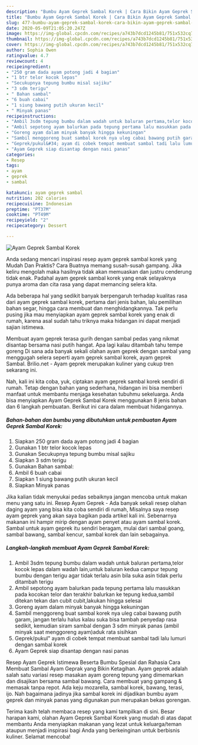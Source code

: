 ```yaml
---
description: "Bumbu Ayam Geprek Sambal Korek | Cara Bikin Ayam Geprek Sambal Korek Yang Enak dan Simpel"
title: "Bumbu Ayam Geprek Sambal Korek | Cara Bikin Ayam Geprek Sambal Korek Yang Enak dan Simpel"
slug: 477-bumbu-ayam-geprek-sambal-korek-cara-bikin-ayam-geprek-sambal-korek-yang-enak-dan-simpel
date: 2020-05-09T21:05:20.247Z
image: https://img-global.cpcdn.com/recipes/a743b7dcd1245b81/751x532cq70/ayam-geprek-sambal-korek-foto-resep-utama.jpg
thumbnail: https://img-global.cpcdn.com/recipes/a743b7dcd1245b81/751x532cq70/ayam-geprek-sambal-korek-foto-resep-utama.jpg
cover: https://img-global.cpcdn.com/recipes/a743b7dcd1245b81/751x532cq70/ayam-geprek-sambal-korek-foto-resep-utama.jpg
author: Sophia Owen
ratingvalue: 4.7
reviewcount: 4
recipeingredient:
- "250 gram dada ayam potong jadi 4 bagian"
- "1 btr telor kocok lepas"
- "Secukupnya tepung bumbu misal sajiku"
- "3 sdm terigu"
- " Bahan sambal"
- "6 buah cabai"
- "1 siung bawang putih ukuran kecil"
- " Minyak panas"
recipeinstructions:
- "Ambil 3sdm tepung bumbu dalam wadah untuk baluran pertama,telor kocok lepas dalam wadah lain,untuk baluran kedua campur tepung bumbu dengan terigu agar tidak terlalu asin bila suka asin tidak perlu ditambah terigu"
- "Ambil sepotong ayam balurkan pada tepung pertama lalu masukkan pada kocokan telor dan terakhir balurkan ke tepung kedua,sambil ditekan tekan dan cubit cubit,lakukan hingga selesai"
- "Goreng ayam dalam minyak banyak hingga kekuningan"
- "Sambil menggoreng buat sambal korek nya uleg cabai bawang putih garam, jangan terlalu halus kalau suka bisa tambah penyedap rasa sedikit, kemudian siram sambal dengan 3 sdm minyak panas (ambil minyak saat menggoreng ayam)aduk rata sisihkan"
- "Geprek/pukul&#34; ayam di cobek tempat membuat sambal tadi lalu lumuri dengan sambal korek"
- "Ayam Geprek siap disantap dengan nasi panas"
categories:
- Resep
tags:
- ayam
- geprek
- sambal

katakunci: ayam geprek sambal 
nutrition: 202 calories
recipecuisine: Indonesian
preptime: "PT37M"
cooktime: "PT49M"
recipeyield: "2"
recipecategory: Dessert

---
```



![Ayam Geprek Sambal Korek](https://img-global.cpcdn.com/recipes/a743b7dcd1245b81/751x532cq70/ayam-geprek-sambal-korek-foto-resep-utama.jpg)

Anda sedang mencari inspirasi resep ayam geprek sambal korek yang Mudah Dan Praktis? Cara Buatnya memang susah-susah gampang. Jika keliru mengolah maka hasilnya tidak akan memuaskan dan justru cenderung tidak enak. Padahal ayam geprek sambal korek yang enak selayaknya punya aroma dan cita rasa yang dapat memancing selera kita.

Ada beberapa hal yang sedikit banyak berpengaruh terhadap kualitas rasa dari ayam geprek sambal korek, pertama dari jenis bahan, lalu pemilihan bahan segar, hingga cara membuat dan menghidangkannya. Tak perlu pusing jika mau menyiapkan ayam geprek sambal korek yang enak di rumah, karena asal sudah tahu triknya maka hidangan ini dapat menjadi sajian istimewa.

Membuat ayam geprek terasa gurih dengan sambal pedas yang nikmat disantap bersama nasi putih hangat. Apa lagi kalau ditambah tahu tempe goreng Di sana ada banyak sekali olahan ayam geprek dengan sambal yang menggugah selera seperti ayam geprek sambal korek, ayam geprek Sambal. Brilio.net - Ayam geprek merupakan kuliner yang cukup tren sekarang ini.


Nah, kali ini kita coba, yuk, ciptakan ayam geprek sambal korek sendiri di rumah. Tetap dengan bahan yang sederhana, hidangan ini bisa memberi manfaat untuk membantu menjaga kesehatan tubuhmu sekeluarga. Anda bisa menyiapkan Ayam Geprek Sambal Korek menggunakan 8 jenis bahan dan 6 langkah pembuatan. Berikut ini cara dalam membuat hidangannya.

<!--inarticleads1-->

##### Bahan-bahan dan bumbu yang dibutuhkan untuk pembuatan Ayam Geprek Sambal Korek:

1. Siapkan 250 gram dada ayam potong jadi 4 bagian
1. Gunakan 1 btr telor kocok lepas
1. Gunakan Secukupnya tepung bumbu misal sajiku
1. Siapkan 3 sdm terigu
1. Gunakan  Bahan sambal:
1. Ambil 6 buah cabai
1. Siapkan 1 siung bawang putih ukuran kecil
1. Siapkan  Minyak panas


Jika kalian tidak menyukai pedas sebaiknya jangan mencoba untuk makan menu yang satu ini. Resep Ayam Geprek - Ada banyak sekali resep olahan daging ayam yang bisa kita coba sendiri di rumah, Misalnya saya resep ayam geprek yang akan saya bagikan pada artikel kali ini. Sebenarnya makanan ini hampir mirip dengan ayam penyet atau ayam sambal korek. Sambal untuk ayam geprek itu sendiri beragam, mulai dari sambal goang, sambal bawang, sambal kencur, sambal korek dan lain sebagainya. 

<!--inarticleads2-->

##### Langkah-langkah membuat Ayam Geprek Sambal Korek:

1. Ambil 3sdm tepung bumbu dalam wadah untuk baluran pertama,telor kocok lepas dalam wadah lain,untuk baluran kedua campur tepung bumbu dengan terigu agar tidak terlalu asin bila suka asin tidak perlu ditambah terigu
1. Ambil sepotong ayam balurkan pada tepung pertama lalu masukkan pada kocokan telor dan terakhir balurkan ke tepung kedua,sambil ditekan tekan dan cubit cubit,lakukan hingga selesai
1. Goreng ayam dalam minyak banyak hingga kekuningan
1. Sambil menggoreng buat sambal korek nya uleg cabai bawang putih garam, jangan terlalu halus kalau suka bisa tambah penyedap rasa sedikit, kemudian siram sambal dengan 3 sdm minyak panas (ambil minyak saat menggoreng ayam)aduk rata sisihkan
1. Geprek/pukul&#34; ayam di cobek tempat membuat sambal tadi lalu lumuri dengan sambal korek
1. Ayam Geprek siap disantap dengan nasi panas


Resep Ayam Geprek Istimewa Beserta Bumbu Spesial dan Rahasia Cara Membuat Sambal Ayam Geprak yang Bikin Ketagihan. Ayam geprek adalah salah satu variasi resep masakan ayam goreng tepung yang dimemarkan dan disajikan bersama sambal bawang. Cara membuat yang gampang &amp; memasak tanpa repot. Ada keju mozarella, sambal korek, bawang, terasi, ijo. Nah bagaimana jadinya jika sambal korek ini dijadikan bumbu ayam geprek dan minyak panas yang digunakan pun merupakan bekas gorengan. 

Terima kasih telah membaca resep yang kami tampilkan di sini. Besar harapan kami, olahan Ayam Geprek Sambal Korek yang mudah di atas dapat membantu Anda menyiapkan makanan yang lezat untuk keluarga/teman ataupun menjadi inspirasi bagi Anda yang berkeinginan untuk berbisnis kuliner. Selamat mencoba!

